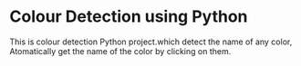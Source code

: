 # Colour Detection using Python
This is colour detection Python project.which detect the name of any color,
Atomatically get the name of the color by clicking on them.
